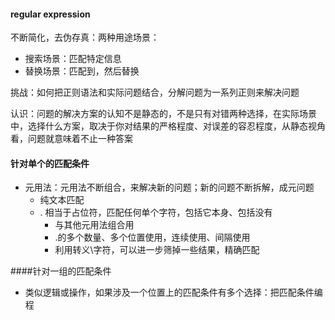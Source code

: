 #### regular expression

不断简化，去伪存真：两种用途场景：

* 搜索场景：匹配特定信息
* 替换场景：匹配到，然后替换

挑战：如何把正则语法和实际问题结合，分解问题为一系列正则来解决问题

认识：问题的解决方案的认知不是静态的，不是只有对错两种选择，在实际场景中，选择什么方案，取决于你对结果的严格程度、对误差的容忍程度，从静态视角看，问题就意味着不止一种答案



#### 针对单个的匹配条件

* 元用法：元用法不断组合，来解决新的问题；新的问题不断拆解，成元问题
  * 纯文本匹配
  * .  相当于占位符，匹配任何单个字符，包括它本身、包括没有
    * 与其他元用法组合用
    * .的多个数量、多个位置使用，连续使用、间隔使用
    * 利用转义\字符，可以进一步筛掉一些结果，精确匹配

####针对一组的匹配条件

* 类似逻辑或操作，如果涉及一个位置上的匹配条件有多个选择：把匹配条件编程



